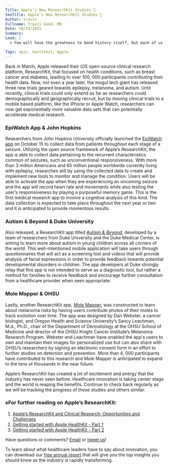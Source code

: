 ```yaml
---
Title: Apple’s New ResearchKit Studies 
SeoTitle: Apple’s New ResearchKit Studies 
Author: travis
Fullname: Travis Good, MD
Date: 10/23/2015
Summary: 
Lead: |
  > Few will have the greatness to bend history itself, but each of us can work to change a small portion of events, and in the total of all those acts will be written the history of this generation. - Robert Kennedy

Tags: epic, healthkit, Apple
---
```

Back in March, Apple released their iOS open-source clinical research platform, ResearchKit, that focused on health conditions, such as breast cancer and diabetes, leading to over 100, 000 participants contributing their health data. Now, not even a year later, the mogul tech giant has released three new trials geared towards epilepsy, melanoma, and autism. Until recently, clinical trials could only extend as far as researchers could demographically and geographically recruit, but by moving clinical trials to a mobile based platform, like the iPhone or Apple Watch, researchers can now get exponentially more valuable data sets that can potentially accelerate medical research. 

### EpiWatch App & John Hopkins

Researchers from John Hopkins University officially launched the [EpiWatch app](https://itunes.apple.com/us/app/epiwatch/id1047757228?mt=8) on October 15 to collect data from patients throughout each stage of a seizure. Utilizing the open source framework of Apple’s ResearchKit, the app is able to collect data pertaining to the recurrent characteristics common of seizures, such as unconventional responsiveness. With more than 3 million Americans and 65 million people worldwide currently living with epilepsy, researches will by using the collected data to create and implement new tools to monitor and manage the condition. Users will be able to activate the app when they are experiencing an oncoming seizure and the app will record heart rate and movements while also testing the user’s responsiveness by playing a purposeful memory game. This is the first medical research app to involve a cognitive analysis of this kind. The data collection is expected to take place throughout the next year or two and it is anticipated to provide momentous results. 

### Autism & Beyond & Duke University

Also released, a ResearchKit app titled [*Autism & Beyond*](https://itunes.apple.com/us/app/autism-beyond/id1025327516?mt=8), developed by a team of researchers from Duke University and the Duke Medical Center, is aiming to learn more about autism in young children across all corners of the world. This well-intentioned mobile application will take users through questionnaires that will act as a screening tool and videos that will provide analysis of facial expressions in order to provide feedback towards potential developmental disorders in children. The app developers at Duke strongly relay that this app is not intended to serve as a diagnostic tool, but rather a method for families to receive feedback and encourage further consultation from a healthcare provider when seen appropriate. 

### Mole Mapper & OHSU
Lastly, another ResearchKit app, [Mole Mapper](https://itunes.apple.com/us/app/mole-mapper-melanoma-study/id1048337814?mt=8), was constructed to learn about melanoma risks by having users contribute photos of their moles to track evolution over time. The app was designed by Dan Webster, a cancer biologist, and Oregon Health and Science University’s Sancy Leachman, M.d., Ph.D., chair of the Department of Dermatology at the OHSU School of Medicine and director of the OHSU Knight Cancer Institute’s Melanoma Research Program. Webster and Leachman have enabled the app's users to own and maintain their images for personalized use  but can also share with OHSU’s researchers by signing an electronic consent form in an effort to further studies on detection and prevention. More than 4, 000 participants have contributed to this research and Mole Mapper is anticipated to expand to the tens of thousands in the near future.

Apple’s ResearchKit has created a lot of excitement and energy that the industry has never seen before. Healthcare innovation is taking center stage and the world is reaping the benefits. Continue to check back regularly as we will be tracking the progress of these studies and others similar.

### sFor further reading on Apple’s ResearchKit:

1. [Apple’s ResearchKit and Clinical Research: Opportunities and Challenges](https://catalyze.io/blog/apple-s-researchkit-and-clinical-research-opportunities-and-challenges)
2. [Getting started with Apple HealthKit - Part 1](https://catalyze.io/blog/getting-started-with-apple-healthkit-part-1)
3. [Getting started with Apple HealthKit - Part 2](https://catalyze.io/blog/getting-started-with-apple-healthkit-part-2)


Have questions or comments? [Email](https://catalyze.io/blog/hello@catalyze.io) or [tweet us](https://twitter.com/catalyzeio)! 

To learn about what healthcare leaders have to say about innovation, you can download our [free annual report](https://catalyze.io/innovation/2015) that will give you the top insights you should know as the industry is rapidly transforming.

